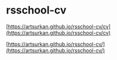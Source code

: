 # rsschool-cv

[https://artsurkan.github.io/rsschool-cv/cv](https://artsurkan.github.io/rsschool-cv/cv)

[https://artsurkan.github.io/rsschool-cv/](https://artsurkan.github.io/rsschool-cv/)